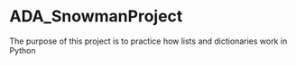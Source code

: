 # ADA_SnowmanProject
The purpose of this project is to practice how lists and dictionaries work in Python

